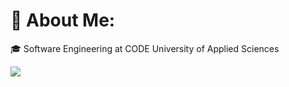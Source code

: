 # 💫 About Me:

🎓 Software Engineering at CODE University of Applied Sciences<br/>



![](https://github-readme-streak-stats.herokuapp.com/?user=FlorianGrollich&theme=dark&hide_border=true)<br/>

<!-- Proudly created with GPRM ( https://gprm.itsvg.in ) -->
